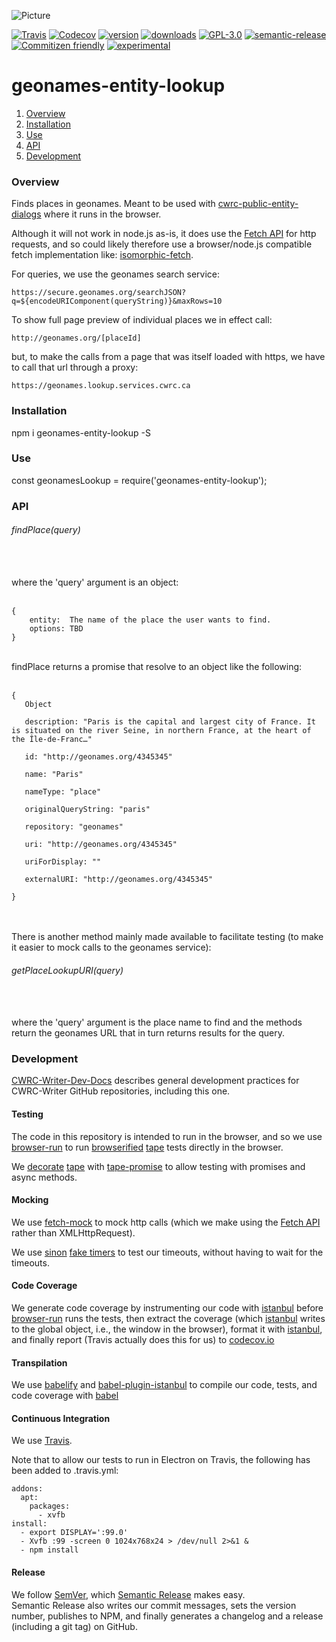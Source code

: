 ![Picture](http://cwrc.ca/logos/CWRC_logos_2016_versions/CWRCLogo-Horz-FullColour.png)

[![Travis](https://img.shields.io/travis/cwrc/geonames-entity-lookup.svg)](https://travis-ci.org/cwrc/geonames-entity-lookup)
[![Codecov](https://img.shields.io/codecov/c/github/cwrc/geonames-entity-lookup.svg)](https://codecov.io/gh/cwrc/geonames-entity-lookup)
[![version](https://img.shields.io/npm/v/geonames-entity-lookup.svg)](http://npm.im/geonames-entity-lookup)
[![downloads](https://img.shields.io/npm/dm/geonames-entity-lookup.svg)](http://npm-stat.com/charts.html?package=geonames-entity-lookup&from=2015-08-01)
[![GPL-3.0](https://img.shields.io/npm/l/geonames-entity-lookup.svg)](http://opensource.org/licenses/GPL-3.0)
[![semantic-release](https://img.shields.io/badge/%20%20%F0%9F%93%A6%F0%9F%9A%80-semantic--release-e10079.svg)](https://github.com/semantic-release/semantic-release)
[![Commitizen friendly](https://img.shields.io/badge/commitizen-friendly-brightgreen.svg)](http://commitizen.github.io/cz-cli/)
[![experimental](http://badges.github.io/stability-badges/dist/experimental.svg)](http://github.com/badges/stability-badges)

# geonames-entity-lookup

1. [Overview](#overview)
1. [Installation](#installation)
1. [Use](#use)
1. [API](#api)
1. [Development](#development)

### Overview

Finds places in geonames.  Meant to be used with [cwrc-public-entity-dialogs](https://github.com/cwrc-public-entity-dialogs) where it runs in the browser.

Although it will not work in node.js as-is, it does use the [Fetch API](https://developer.mozilla.org/en-US/docs/Web/API/Fetch_API) for http requests, and so could likely therefore use a browser/node.js compatible fetch implementation like: [isomorphic-fetch](https://www.npmjs.com/package/isomorphic-fetch).

For queries, we use the geonames search service:

```https://secure.geonames.org/searchJSON?q=${encodeURIComponent(queryString)}&maxRows=10```

To show full page preview of individual places we in effect call:

```http://geonames.org/[placeId]```

but, to make the calls from a page that was itself loaded with https, we have to call that url
through a proxy:

```https://geonames.lookup.services.cwrc.ca```

### Installation

npm i geonames-entity-lookup -S

### Use

const geonamesLookup = require('geonames-entity-lookup');

### API

###### findPlace(query)

<br><br>
where the 'query' argument is an object:  
<br>  

```
{
    entity:  The name of the place the user wants to find.
    options: TBD 
}
```

<br>
findPlace returns a promise that resolve to an object like the following:
<br><br>  

```
{
   Object
   
   description: "Paris is the capital and largest city of France. It is situated on the river Seine, in northern France, at the heart of the Île-de-Franc…"
   
   id: "http://geonames.org/4345345"
   
   name: "Paris"
   
   nameType: "place"
   
   originalQueryString: "paris"
   
   repository: "geonames"
   
   uri: "http://geonames.org/4345345"
   
   uriForDisplay: ""
   
   externalURI: "http://geonames.org/4345345"
    
}
```
<br><br>
There is another method mainly made available to facilitate testing (to make it easier to mock calls to the geonames service):

###### getPlaceLookupURI(query)

<br><br>
where the 'query' argument is the place name to find and the methods return the geonames URL that in turn returns results for the query.

### Development

[CWRC-Writer-Dev-Docs](https://github.com/jchartrand/CWRC-Writer-Dev-Docs) describes general development practices for CWRC-Writer GitHub repositories, including this one.

#### Testing

The code in this repository is intended to run in the browser, and so we use [browser-run](https://github.com/juliangruber/browser-run) to run [browserified](http://browserify.org) [tape](https://github.com/substack/tape) tests directly in the browser. 

We [decorate](https://en.wikipedia.org/wiki/Decorator_pattern) [tape](https://github.com/substack/tape) with [tape-promise](https://github.com/jprichardson/tape-promise) to allow testing with promises and async methods.  

#### Mocking

We use [fetch-mock](https://github.com/wheresrhys/fetch-mock) to mock http calls (which we make using the [Fetch API](https://developer.mozilla.org/en-US/docs/Web/API/Fetch_API) rather than XMLHttpRequest). 

We use [sinon](http://sinonjs.org) [fake timers](http://sinonjs.org/releases/v4.0.1/fake-timers/) to test our timeouts, without having to wait for the timeouts.

#### Code Coverage  

We generate code coverage by instrumenting our code with [istanbul](https://github.com/gotwarlost/istanbul) before [browser-run](https://github.com/juliangruber/browser-run) runs the tests, 
then extract the coverage (which [istanbul](https://github.com/gotwarlost/istanbul) writes to the global object, i.e., the window in the browser), format it with [istanbul](https://github.com/gotwarlost/istanbul), and finally report (Travis actually does this for us) to [codecov.io](codecov.io)

#### Transpilation

We use [babelify](https://github.com/babel/babelify) and [babel-plugin-istanbul](https://github.com/istanbuljs/babel-plugin-istanbul) to compile our code, tests, and code coverage with [babel](https://github.com/babel/babel)  

#### Continuous Integration

We use [Travis](https://travis-ci.org).

Note that to allow our tests to run in Electron on Travis, the following has been added to .travis.yml:

```
addons:
  apt:
    packages:
      - xvfb
install:
  - export DISPLAY=':99.0'
  - Xvfb :99 -screen 0 1024x768x24 > /dev/null 2>&1 &
  - npm install
```

#### Release

We follow [SemVer](http://semver.org), which [Semantic Release](https://github.com/semantic-release/semantic-release) makes easy.  
Semantic Release also writes our commit messages, sets the version number, publishes to NPM, and finally generates a changelog and a release (including a git tag) on GitHub.

